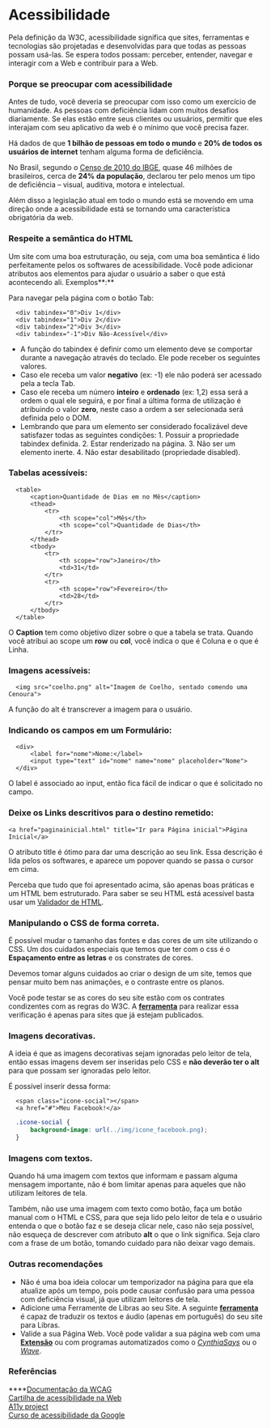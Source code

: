 # Acessibilidade

Pela definição da W3C, acessibilidade significa que sites, ferramentas e tecnologias são projetadas e desenvolvidas para que todas as pessoas possam usá-las. Se espera todos possam: perceber, entender, navegar e interagir com a Web e contribuir para a Web.

### Porque se preocupar com acessibilidade

Antes de tudo, você deveria se preocupar com isso como um exercício de humanidade. As pessoas com deficiência lidam com muitos desafios diariamente. Se elas estão entre seus clientes ou usuários, permitir que eles interajam com seu aplicativo da web é o mínimo que você precisa fazer.

Há dados de que **1 bilhão de pessoas em todo o mundo** e **20% de todos os usuários de internet** tenham alguma forma de deficiência.

No Brasil, segundo o [Censo de 2010 do IBGE](https://educa.ibge.gov.br/jovens/conheca-o-brasil/populacao/20551-pessoas-com-deficiencia.html), quase 46 milhões de brasileiros, cerca de **24% da população**, declarou ter pelo menos um tipo de deficiência – visual, auditiva, motora e intelectual.

Além disso a legislação atual em todo o mundo está se movendo em uma direção onde a acessibilidade está se tornando uma característica obrigatória da web.

### Respeite a semântica do HTML

Um site com uma boa estruturação, ou seja, com uma boa semântica é lido perfeitamente pelos os softwares de acessibilidade. Você pode adicionar atributos aos elementos para ajudar o usuário a saber o que está acontecendo ali. Exemplos**:**

Para navegar pela página com o botão Tab:

```markup
  <div tabindex="0">Div 1</div>
  <div tabindex="1">Div 2</div>
  <div tabindex="2">Div 3</div>
  <div tabindex="-1">Div Não-Acessível</div>
```

* A função do tabindex é definir como um elemento deve se comportar durante a navegação através do teclado. Ele pode receber os seguintes valores.
* Caso ele receba um valor **negativo** \(ex: -1\) ele não poderá ser acessado pela a tecla Tab.
* Caso ele receba um número **inteiro** e **ordenado** \(ex: 1,2\) essa será a ordem o qual ele seguirá, e por final a última forma de utilização é atribuindo o valor **zero**, neste caso a ordem a ser selecionada será definida pelo o DOM.
* Lembrando que para um elemento ser considerado focalizável deve satisfazer todas as seguintes condições: 1. Possuir a propriedade tabindex definida. 2. Estar renderizado na página. 3. Não ser um elemento inerte. 4. Não estar desabilitado \(propriedade disabled\).

### Tabelas acessíveis:

```markup
  <table>
      <caption>Quantidade de Dias em no Mês</caption>
      <thead>
          <tr>
              <th scope="col">Mês</th>
              <th scope="col">Quantidade de Dias</th>
          </tr>
      </thead>
      <tbody>
          <tr>
              <th scope="row">Janeiro</th>
              <td>31</td>
          </tr>
          <tr>
              <th scope="row">Fevereiro</th>
              <td>28</td>
          </tr>
      </tbody>
  </table>
```

O **Caption** tem como objetivo dizer sobre o que a tabela se trata. Quando você atribui ao scope um **row** ou **col**, você indica o que é Coluna e o que é Linha.

### Imagens acessíveis:

```markup
  <img src="coelho.png" alt="Imagem de Coelho, sentado comendo uma Cenoura">
```

A função do alt é transcrever a imagem para o usuário.

### Indicando os campos em um Formulário:

```markup
  <div>
      <label for="nome">Nome:</label>
      <input type="text" id="nome" name="nome" placeholder="Nome">
  </div>
```

O label é associado ao input, então fica fácil de indicar o que é solicitado no campo.

### Deixe os Links descritivos para o destino remetido:

```markup
<a href="paginainicial.html" title="Ir para Página inicial">Página Inicial</a>
```

O atributo title é ótimo para dar uma descrição ao seu link. Essa descrição é lida pelos os softwares, e aparece um popover quando se passa o cursor em cima.

Perceba que tudo que foi apresentado acima, são apenas boas práticas e um HTML bem estruturado. Para saber se seu HTML está acessível basta usar um [Validador de HTML](https://achecker.ca/checker/index.php).

### Manipulando o CSS de forma correta.

É possível mudar o tamanho das fontes e das cores de um site utilizando o CSS. Um dos cuidados especiais que temos que ter com o css é o **Espaçamento entre as letras** e os constrates de cores.

Devemos tomar alguns cuidados ao criar o design de um site, temos que pensar muito bem nas animações, e o contraste entre os planos.

Você pode testar se as cores do seu site estão com os contrates condizentes com as regras do W3C. A [**ferramenta**](http://www.checkmycolours.com/) para realizar essa verificação é apenas para sites que já estejam publicados.

### Imagens decorativas.

A ideia é que as imagens decorativas sejam ignoradas pelo leitor de tela, então essas imagens devem ser inseridas pelo CSS e **não deverão ter o alt** para que possam ser ignoradas pelo leitor.

É possível inserir dessa forma:

```markup
  <span class="icone-social"></span>
  <a href="#">Meu Facebook!</a>
```

```css
  .icone-social {
      background-image: url(../img/icone_facebook.png);
  }
```

### Imagens com textos.

Quando há uma imagem com textos que informam e passam alguma mensagem importante, não é bom limitar apenas para aqueles que não utilizam leitores de tela.

Também, não use uma imagem com texto como botão, faça um botão manual com o HTML e CSS, para que seja lido pelo leitor de tela e o usuário entenda o que o botão faz e se deseja clicar nele, caso não seja possível, não esqueça de descrever com atributo **alt** o que o link significa. Seja claro com a frase de um botão, tomando cuidado para não deixar vago demais.

### Outras recomendações

* Não é uma boa ideia colocar um temporizador na página para que ela atualize após um tempo, pois pode causar confusão para uma pessoa com deficiência visual, já que utilizam leitores de tela.
* Adicione uma Ferramente de Libras ao seu Site. A seguinte [**ferramenta**](http://www.prodeaf.net) é capaz de traduzir os textos e áudio \(apenas em português\) do seu site para Libras.
* Valide a sua Página Web. Você pode validar a sua página web com uma [**Extensão**](https://goo.gl/Y2bEwC) ou com programas automatizados como o [_CynthiaSays_](http://www.cynthiasays.com/) ou o [_Wave_](http://wave.webaim.org/).

### Referências

\*\*\*\*[Documentação da WCAG](https://www.w3.org/Translations/WCAG20-pt-br/)  
[Cartilha de acessibilidade na Web](http://www.w3c.br/pub/Materiais/PublicacoesW3C/cartilha-w3cbr-acessibilidade-web-fasciculo-I.html)   
[A11y project](https://a11yproject.com/)  
[Curso de acessibilidade da Google](https://eu.udacity.com/course/web-accessibility--ud891)

